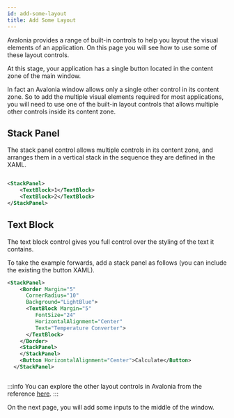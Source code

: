 ```yaml
---
id: add-some-layout
title: Add Some Layout
---
```


Avalonia provides a range of built-in controls to help you layout the visual elements of an application. On this page you will see how to use some of these layout controls.

At this stage, your application has a single button located in the content zone of the main window.

In fact an Avalonia window allows only a single other control in its content zone. So to add the multiple visual elements required for most applications, you will need to use one of the built-in layout controls that allows multiple other controls inside its content zone.

## Stack Panel

The stack panel control allows multiple controls in its content zone, and arranges them in a vertical stack in the sequence they are defined in the XAML.



<div style={{textAlign: 'center'}}>
    <img src="/img/get-started/add-some-layout/image (40) (1) (1).png" alt="" />
</div>

```xml
<StackPanel>
    <TextBlock>1</TextBlock>
    <TextBlock>2</TextBlock>
</StackPanel>
```

## Text Block

The text block control gives you full control over the styling of the text it contains.

To take the example forwards, add a stack panel as follows (you can include the existing the button XAML).

```xml
<StackPanel>
    <Border Margin="5" 
      CornerRadius="10"
      Background="LightBlue">
      <TextBlock Margin="5"
         FontSize="24" 
         HorizontalAlignment="Center"
         Text="Temperature Converter">
      </TextBlock>
    </Border>
    <StackPanel>
    </StackPanel>    
    <Button HorizontalAlignment="Center">Calculate</Button>
  </StackPanel>
```

<div style={{textAlign: 'center'}}>
    <img src="/img/get-started/add-some-layout/image (41) (1).png" alt="" />
</div>

:::info
You can explore the other layout controls in Avalonia from the reference [here](../../reference/controls/layout-controls.md).
:::

On the next page, you will add some inputs to the middle of the window.